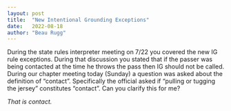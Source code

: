 ```yaml
---
layout: post
title:  "New Intentional Grounding Exceptions"
date:   2022-08-18
author: "Beau Rugg"
---
```


During the state rules interpreter meeting on 7/22 you covered the new IG rule exceptions. During that discussion you stated that if the passer was being contacted at the time he throws the pass then IG should not be called. During our chapter meeting today (Sunday) a question was asked about the definition of “contact”. Specifically the official asked if “pulling or tugging the jersey” constitutes “contact”. Can you clarify this for me?

<!--more-->

<em>That is contact.</em>